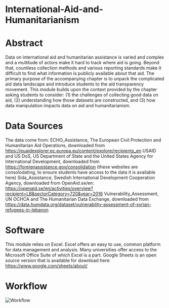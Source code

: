 # International-Aid-and-Humanitarianism

# **Abstract**

Data on international aid and humanitarian assistance is varied and complex and a multitude of actors make it hard to track where aid is going. Beyond that, countless collection methods and various reporting standards make it difficult to find what information is publicly available about that aid. The primary purpose of the accompanying chapter is to unpack the complicated aid data landscape and introduce students to the aid transparency movement. This module builds upon the context provided by the chapter asking students to consider: (1) the challenges of collecting good data on aid, (2) understanding how those datasets are constructed, and (3) how data manipulation impacts data on aid and humanitarianism. 

# **Data Sources**

The data come from: 
  ECHO_Assistance, The European Civil Protection and Humanitarian Aid Operations, downloaded from https://euaidexplorer.ec.europa.eu/content/explore/recipients_en
  USAID and US DoS, US Department of State and the United States Agency for International Development, downloaded from https://foreignassistance.gov/consolidation (these websites are consolodating, to ensure students have access to the data it is available here) 
  Sida_Assistance, Swedish International Development Cooperation Agency, downloaded from OpenAid.se/en: https://openaid.se/en/activities/overview?recipient=LB&sectorCategory=720&year=2016
  Vulnerability_Assessment, UN OCHCA and The Humanitarian Data Exchange, downloaded from https://data.humdata.org/dataset/vulnerability-assessment-of-syrian-refugees-in-lebanon

# **Software**

This module relies on Excel. Excel offers an easy to use, common platform for data management and analysis. Many universities offer access to the Microsoft Office Suite of which Excel is a part. Google Sheets is an open source version that is available for download here: https://www.google.com/sheets/about/

# **Workflow**

![Workflow](https://user-images.githubusercontent.com/78934470/117070573-8ac30880-acf3-11eb-810d-c4033c54fd14.jpg)
